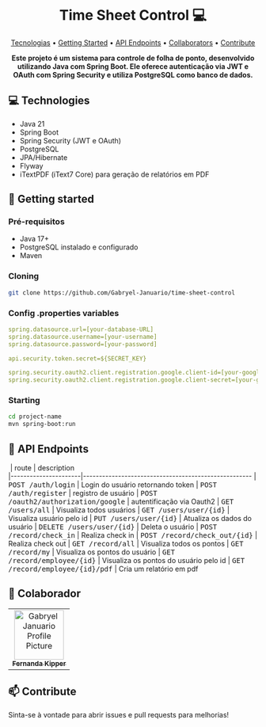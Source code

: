 <h1 align="center" style="font-weight: bold;">Time Sheet Control 💻</h1>

<p align="center">
 <a href="#tech">Tecnologias</a> • 
 <a href="#started">Getting Started</a> • 
  <a href="#routes">API Endpoints</a> •
 <a href="#colab">Collaborators</a> •
 <a href="#contribute">Contribute</a>
</p>

<p align="center">
    <b>Este projeto é um sistema para controle de folha de ponto, desenvolvido utilizando Java com Spring Boot. Ele oferece autenticação via JWT e OAuth com Spring Security e utiliza PostgreSQL como banco de dados.</b>
</p>

<h2 id="technologies">💻 Technologies</h2>

- Java 21
- Spring Boot
- Spring Security (JWT e OAuth)
- PostgreSQL
- JPA/Hibernate
- Flyway
- iTextPDF (iText7 Core) para geração de relatórios em PDF

<h2 id="started">🚀 Getting started</h2>

<h3>Pré-requisitos</h3>

- Java 17+
- PostgreSQL instalado e configurado
- Maven

<h3>Cloning</h3>

```bash
git clone https://github.com/Gabryel-Januario/time-sheet-control
```

<h3>Config .properties variables</h2>


```yaml
spring.datasource.url=[your-database-URL]
spring.datasource.username=[your-username]
spring.datasource.password=[your-password]

api.security.token.secret=${SECRET_KEY}

spring.security.oauth2.client.registration.google.client-id=[your-google-client-id]
spring.security.oauth2.client.registration.google.client-secret=[your-google-client-secret]
```

<h3>Starting</h3>

```bash
cd project-name
mvn spring-boot:run
```

<h2 id="routes">📍 API Endpoints</h2>

​
| route               | description                                          
|----------------------|-----------------------------------------------------
| <kbd>POST /auth/login</kbd>     | Login do usuário retornando token 
| <kbd>POST /auth/register</kbd>     | registro de usuário 
| <kbd>POST /oauth2/authorization/google</kbd>     | autentificação via Oauth2 
| <kbd>GET /users/all</kbd>     | Visualiza todos usuários 
| <kbd>GET /users/user/{id}</kbd>     | Visualiza usuário pelo id 
| <kbd>PUT /users/user/{id}</kbd>     | Atualiza os dados do usuário 
| <kbd>DELETE /users/user/{id}</kbd>     | Deleta o usuário 
| <kbd>POST /record/check_in</kbd>     | Realiza check in 
| <kbd>POST /record/check_out/{id}</kbd>     | Realiza check out 
| <kbd>GET /record/all</kbd>     | Visualiza todos os pontos 
| <kbd>GET /record/my</kbd>     | Visualiza os pontos do usuário 
| <kbd>GET /record/employee/{id}</kbd>     | Visualiza os pontos do usuário pelo id 
| <kbd>GET /record/employee/{id}/pdf</kbd>     | Cria um relatório em pdf 


<h2 id="colab">🤝 Colaborador</h2>

<table>
  <tr>
    <td align="center">
      <a href="#">
        <img src="https://avatars.githubusercontent.com/u/161720296?s=96&v=4" width="100px;" alt="Gabryel Januario Profile Picture"/><br>
        <sub>
          <b>Fernanda Kipper</b>
        </sub>
      </a>
    </td>
  </tr>
</table>

<h2 id="contribute">📫 Contribute</h2>

Sinta-se à vontade para abrir issues e pull requests para melhorias!

